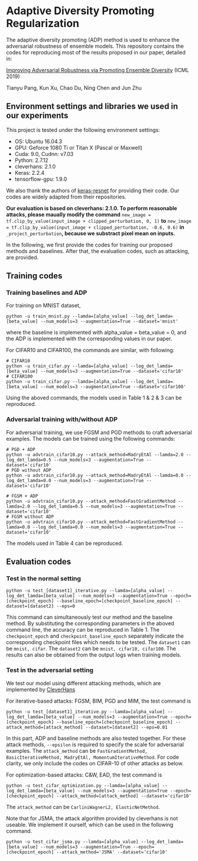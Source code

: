 # Adaptive Diversity Promoting Regularization

The adaptive diversity promoting (ADP) method is used to enhance the adversarial robustness of ensemble models. This repository contains the codes for reproducing most of the results proposed in our paper, detailed in:

[Improving Adversarial Robustness via Promoting Ensemble Diversity](https://arxiv.org/pdf/1901.08846.pdf) (ICML 2019)

Tianyu Pang, Kun Xu, Chao Du, Ning Chen and Jun Zhu

## Environment settings and libraries we used in our experiments

This project is tested under the following environment settings:
- OS: Ubuntu 16.04.3
- GPU: Geforce 1080 Ti or Titan X (Pascal or Maxwell)
- Cuda: 9.0, Cudnn: v7.03
- Python: 2.7.12
- cleverhans: 2.1.0
- Keras: 2.2.4
- tensorflow-gpu: 1.9.0

We also thank the authors of [keras-resnet](https://github.com/raghakot/keras-resnet) for providing their code. Our codes are widely adapted from their repositories.

**Our evaluation is based on cleverhans: 2.1.0. To perform reasonable attacks, please maually modify the command** ```new_image = tf.clip_by_value(input_image + clipped_perturbation, 0, 1)``` **to** ```new_image = tf.clip_by_value(input_image + clipped_perturbation, -0.6, 0.6)``` **in** ```_project_perturbation```**, because we substract pixel mean on inputs.**


In the following, we first provide the codes for training our proposed methods and baselines. After that, the evaluation codes, such as attacking, are provided.

## Training codes

### Training baselines and ADP

For training on MNIST dataset, 
```shell
python -u train_mnist.py --lamda=[alpha_value] --log_det_lamda=[beta_value] --num_models=3 --augmentation=True --dataset='mnist'
```
where the baseline is implemented with alpha_value = beta_value = 0, and the ADP is implemented with the corresponding values in our paper.

For CIFAR10 and CIFAR100, the commands are similar, with following:
```shell
# CIFAR10
python -u train_cifar.py --lamda=[alpha_value] --log_det_lamda=[beta_value] --num_models=3 --augmentation=True --dataset='cifar10'
# CIFAR100
python -u train_cifar.py --lamda=[alpha_value] --log_det_lamda=[beta_value] --num_models=3 --augmentation=True --dataset='cifar100'
```

Using the aboved commands, the models used in Table 1 & 2 & 3 can be reproduced.

### Adversarial training with/without ADP
For adversarial training, we use FGSM and PGD methods to craft adversarial examples.
The models can be trained using the following commands:

```shell
# PGD + ADP
python -u advtrain_cifar10.py --attack_method=MadryEtAl --lamda=2.0 --log_det_lamda=0.5 --num_models=3 --augmentation=True --dataset='cifar10'
# PGD without ADP
python -u advtrain_cifar10.py --attack_method=MadryEtAl --lamda=0.0 --log_det_lamda=0.0 --num_models=3 --augmentation=True --dataset='cifar10' 

# FGSM + ADP
python -u advtrain_cifar10.py --attack_method=FastGradientMethod --lamda=2.0 --log_det_lamda=0.5 --num_models=3 --augmentation=True --dataset='cifar10'
# FGSM without ADP
python -u advtrain_cifar10.py --attack_method=FastGradientMethod --lamda=0.0 --log_det_lamda=0.0 --num_models=3 --augmentation=True --dataset='cifar10'
```

The models used in Table 4 can be reproduced.


## Evaluation codes

### Test in the normal setting
```shell
python -u test_[dataset1]_iterative.py --lamda=[alpha_value] --log_det_lamda=[beta_value] --num_models=3 --augmentation=True --epoch=[checkpoint_epoch] --baseline_epoch=[checkpoint_baseline_epoch] --dataset=[dataset2] --eps=0
```
This command can simultaneously test our method and the baseline method. By substituting the corresponding parameters in the aboved command line, the accuracy can be reproduced in Table 1. The ```checkpoint_epoch``` and ```checkpoint_baseline_epoch``` separately indicate the corresponding checkpoint files which needs to be tested. The ```dataset1``` can be ```mnist, cifar```. The ```dataset2``` can be ```mnist, cifar10, cifar100```. The results can also be obtained from the output logs when training models.

### Test in the adversarial setting
We test our model using different attacking methods, which are implemented by [CleverHans](https://github.com/tensorflow/cleverhans)

For iterative-based attacks: FGSM, BIM, PGD and MIM, the test command is
```shell
python -u test_[dataset1]_iterative.py --lamda=[alpha_value] --log_det_lamda=[beta_value] --num_models=3 --augmentation=True --epoch=[checkpoint_epoch] --baseline_epoch=[checkpoint_baseline_epoch] --attack_method=[attack_method] --dataset=[dataset2] --eps=0.01
```
In this part, ADP and baseline methods are also tested together. For these attack methods, ```--epsilon``` is required to specify the scale for adversarial examples. The ```attack_method``` can be ```FastGradientMethod, BasicIterativeMethod, MadryEtAl, MomentumIterativeMethod```. For code clarity, we only include the codes on CIFAR-10 of other attacks as below.

For optimization-based attacks: C&W, EAD, the test command is
```shell
python -u test_cifar_optimization.py --lamda=[alpha_value] --log_det_lamda=[beta_value] --num_models=3 --augmentation=True --epoch=[checkpoint_epoch] --attack_method=[attack_method] --dataset='cifar10'
```
The ```attack_method``` can be ```CarliniWagnerL2, ElasticNetMethod```.

Note that for JSMA, the attack algorithm provided by cleverhans is not useable. We implement it ourself, which can be used in the following command.
```shell
python -u test_cifar_jsma.py --lamda=[alpha_value] --log_det_lamda=[beta_value] --num_models=3 --augmentation=True --epoch=[checkpoint_epoch] --attack_method='JSMA' --dataset='cifar10'
```
